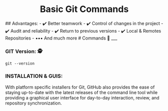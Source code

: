 <h1 align="center">
 Basic Git Commands
</h1>
<!-- ## Git-Hub:
Git is the free and open source distributed version control system that's responsible for everything GitHub
related that happens locally on your computer. This cheat sheet features the most important and commonly
used Git commands for easy reference. -->
## Advantages:
  - ✔️ Better teamwork
  - ✔️ Control of changes in the project
  - ✔️ Audit and reliability
  - ✔️ Return to previous versions
  - ✔️ Local & Remotes Repositories
  - ▪️▪️▪️ And much more
# Commands 🚀
___

### GIT Version: 🕵

```
git --version
```
### INSTALLATION & GUIS:
With platform specific installers for Git, GitHub also provides the
ease of staying up-to-date with the latest releases of the command
line tool while providing a graphical user interface for day-to-day
interaction, review, and repository synchronization.
